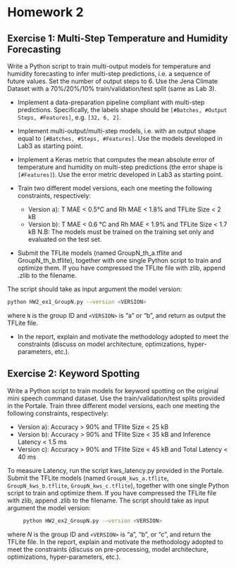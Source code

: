 # Homework 2
## Exercise 1: Multi-Step Temperature and Humidity Forecasting 
Write a Python script to train multi-output models for temperature and humidity forecasting to infer multi-step predictions, i.e. a sequence of future values. Set the number of output steps to 6. Use the Jena Climate Dataset with a 70%/20%/10% train/validation/test split (same as Lab 3).

- Implement a data-preparation pipeline compliant with multi-step predictions. Specifically, the labels shape should be ```[#Batches, #Output Steps, #Features]```, e.g. `[32, 6, 2]`.

- Implement multi-output/multi-step models, i.e. with an output shape equal to ```[#Batches, #Steps, #Features]```. Use the models developed in Lab3 as starting point.
  
- Implement a Keras metric that computes the mean absolute error of temperature and humidity on multi-step predictions (the error shape is ```[#Features]```). Use the error metric developed in Lab3 as starting point.

- Train two different model versions, each one meeting the following constraints, respectively: 
   - Version a): T MAE < 0.5°C and Rh MAE < 1.8% and TFLite Size < 2 kB
   - Version b): T MAE < 0.6 °C and Rh MAE < 1.9% and TFLite Size < 1.7 kB
N.B: The models must be trained on the training set only and evaluated on the test set.

- Submit the TFLite models (named GroupN_th_a.tflite and GroupN_th_b.tflite), together with one single Python script to train and optimize them. If you have compressed the TFLite file with zlib, append .zlib to the filename.

The script should take as input argument the model version:
```bash
python HW2_ex1_GroupN.py -–version <VERSION>
```
where `N` is the group ID and ```<VERSION>``` is “a” or “b”, and return as output the TFLite file.

- In the report, explain and motivate the methodology adopted to meet the constraints (discuss
on model architecture, optimizations, hyper-parameters, etc.).

## Exercise 2: Keyword Spotting 
Write a Python script to train models for keyword spotting on the original mini speech command dataset. Use the train/validation/test splits provided in the Portale.
Train three different model versions, each one meeting the following constraints, respectively: 
- Version a): Accuracy > 90% and TFlite Size < 25 kB
- Version b): Accuracy > 90% and TFlite Size < 35 kB and Inference Latency < 1.5 ms 
- Version c): Accuracy > 90% and TFlite Size < 45 kB and Total Latency < 40 ms

To measure Latency, run the script kws_latency.py provided in the Portale.
Submit the TFLite models (named `GroupN_kws_a.tflite`, `GroupN_kws_b.tflite`, `GroupN_kws_c.tflite`), together with one single Python script to train and optimize them. If you have compressed the TFLite file with zlib, append .zlib to the filename.
The script should take as input argument the model version:

```bash
     python HW2_ex2_GroupN.py -–version <VERSION>
```
where $N$ is the group ID and ```<VERSION>``` is “a”, “b”, or “c”, and return the TFLite file.
In the report, explain and motivate the methodology adopted to meet the constraints (discuss on pre-processing, model architecture, optimizations, hyper-parameters, etc.).
